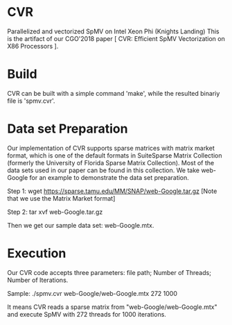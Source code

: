 # CVR
Parallelized and vectorized SpMV on Intel Xeon Phi (Knights Landing)
This is the artifact of our CGO'2018 paper [ CVR: Efficient SpMV Vectorization on X86 Processors ].

# Build

CVR can be built with a simple command 'make', while the resulted binariy file is 'spmv.cvr'.

# Data set Preparation
Our implementation of CVR supports sparse matrices with matrix market format, which is one of the default formats in SuiteSparse Matrix Collection (formerly the University of Florida Sparse Matrix Collection). Most of the data sets used in our paper can be found in this collection. We take web-Google for an example to demonstrate the data set preparation.

Step 1: wget https://sparse.tamu.edu/MM/SNAP/web-Google.tar.gz   [Note that we use the Matrix Market format]

Step 2: tar xvf web-Google.tar.gz

Then we get our sample data set: web-Google.mtx.

# Execution

Our CVR code accepts three parameters: file path; Number of Threads; Number of Iterations.

Sample:  ./spmv.cvr web-Google/web-Google.mtx 272 1000

It means CVR reads a sparse matrix from "web-Google/web-Google.mtx" and execute SpMV with 272 threads for 1000 iterations. 


